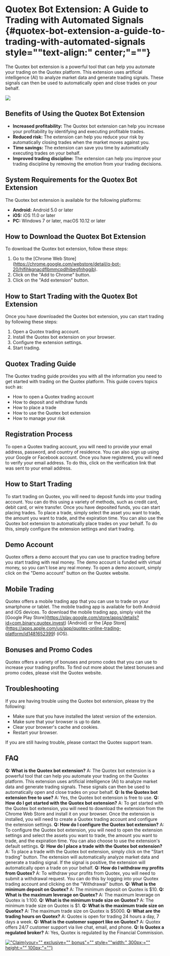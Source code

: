 # Quotex Bot Extension: A Guide to Trading with Automated Signals {#quotex-bot-extension-a-guide-to-trading-with-automated-signals style=""text-align:" center;"=""}

The Quotex bot extension is a powerful tool that can help you automate
your trading on the Quotex platform. This extension uses artificial
intelligence (AI) to analyze market data and generate trading signals.
These signals can then be used to automatically open and close trades on
your behalf.

[![](https://static.quotex.io/files/4_en/300_250.jpg)](https://traff.sbs/brokerqxlid)

## Benefits of Using the Quotex Bot Extension

-   **Increased profitability:** The Quotex bot extension can help you
    increase your profitability by identifying and executing profitable
    trades.
-   **Reduced risk:** The extension can help you reduce your risk by
    automatically closing trades when the market moves against you.
-   **Time savings:** The extension can save you time by automatically
    executing trades on your behalf.
-   **Improved trading discipline:** The extension can help you improve
    your trading discipline by removing the emotion from your trading
    decisions.

## System Requirements for the Quotex Bot Extension

The Quotex bot extension is available for the following platforms:

-   **Android:** Android 5.0 or later
-   **iOS:** iOS 11.0 or later
-   **PC:** Windows 7 or later, macOS 10.12 or later

## How to Download the Quotex Bot Extension

To download the Quotex bot extension, follow these steps:

1.  Go to the \[Chrome Web
    Store\](https://chrome.google.com/webstore/detail/q-bot-20/hlfihkgnacdflbmmcpdlhibegfnhggjb).
2.  Click on the "Add to Chrome" button.
3.  Click on the "Add extension" button.

## How to Start Trading with the Quotex Bot Extension

Once you have downloaded the Quotex bot extension, you can start trading
by following these steps:

1.  Open a Quotex trading account.
2.  Install the Quotex bot extension on your browser.
3.  Configure the extension settings.
4.  Start trading.

## Quotex Trading Guide

The Quotex trading guide provides you with all the information you need
to get started with trading on the Quotex platform. This guide covers
topics such as:

-   How to open a Quotex trading account
-   How to deposit and withdraw funds
-   How to place a trade
-   How to use the Quotex bot extension
-   How to manage your risk

## Registration Process

To open a Quotex trading account, you will need to provide your email
address, password, and country of residence. You can also sign up using
your Google or Facebook account. Once you have registered, you will need
to verify your email address. To do this, click on the verification link
that was sent to your email address.

## How to Start Trading

To start trading on Quotex, you will need to deposit funds into your
trading account. You can do this using a variety of methods, such as
credit card, debit card, or wire transfer. Once you have deposited
funds, you can start placing trades. To place a trade, simply select the
asset you want to trade, the amount you want to trade, and the
expiration time. You can also use the Quotex bot extension to
automatically place trades on your behalf. To do this, simply configure
the extension settings and start trading.

## Demo Account

Quotex offers a demo account that you can use to practice trading before
you start trading with real money. The demo account is funded with
virtual money, so you can\'t lose any real money. To open a demo
account, simply click on the "Demo account" button on the Quotex
website.

## Mobile Trading

Quotex offers a mobile trading app that you can use to trade on your
smartphone or tablet. The mobile trading app is available for both
Android and iOS devices. To download the mobile trading app, simply
visit the \[Google Play
Store\](https://play.google.com/store/apps/details?id=com.binary.quotex.invest)
(Android) or the \[App
Store\](https://apps.apple.com/us/app/quotex-online-trading-platform/id1481652399)
(iOS).

## Bonuses and Promo Codes

Quotex offers a variety of bonuses and promo codes that you can use to
increase your trading profits. To find out more about the latest bonuses
and promo codes, please visit the Quotex website.

## Troubleshooting

If you are having trouble using the Quotex bot extension, please try the
following:

-   Make sure that you have installed the latest version of the
    extension.
-   Make sure that your browser is up to date.
-   Clear your browser\'s cache and cookies.
-   Restart your browser.

If you are still having trouble, please contact the Quotex support team.

## FAQ

**Q: What is the Quotex bot extension?** A: The Quotex bot extension is
a powerful tool that can help you automate your trading on the Quotex
platform. This extension uses artificial intelligence (AI) to analyze
market data and generate trading signals. These signals can then be used
to automatically open and close trades on your behalf. **Q: Is the
Quotex bot extension free to use?** A: Yes, the Quotex bot extension is
free to use. **Q: How do I get started with the Quotex bot extension?**
A: To get started with the Quotex bot extension, you will need to
download the extension from the Chrome Web Store and install it on your
browser. Once the extension is installed, you will need to create a
Quotex trading account and configure the extension settings. **Q: How do
I configure the Quotex bot extension?** A: To configure the Quotex bot
extension, you will need to open the extension settings and select the
assets you want to trade, the amount you want to trade, and the
expiration time. You can also choose to use the extension\'s default
settings. **Q: How do I place a trade with the Quotex bot extension?**
A: To place a trade with the Quotex bot extension, simply click on the
"Start trading" button. The extension will automatically analyze
market data and generate a trading signal. If the signal is positive,
the extension will automatically open a trade on your behalf. **Q: How
do I withdraw my profits from Quotex?** A: To withdraw your profits from
Quotex, you will need to submit a withdrawal request. You can do this by
logging into your Quotex trading account and clicking on the
"Withdrawal" button. **Q: What is the minimum deposit on Quotex?**
A: The minimum deposit on Quotex is \$10. **Q: What is the maximum
leverage on Quotex?** A: The maximum leverage on Quotex is 1:100. **Q:
What is the minimum trade size on Quotex?** A: The minimum trade size on
Quotex is \$1. **Q: What is the maximum trade size on Quotex?** A: The
maximum trade size on Quotex is \$5000. **Q: What are the trading hours
on Quotex?** A: Quotex is open for trading 24 hours a day, 7 days a
week. **Q: What is the customer support like on Quotex?** A: Quotex
offers 24/7 customer support via live chat, email, and phone. **Q: Is
Quotex a regulated broker?** A: Yes, Quotex is regulated by the
Financial Commission.

[!["Claim](\%22https://imgnur.com/image/4786888/9f0148d78a.png\%22){your=""
exclusive="" bonus"="" style=""width:" 300px;="" height:=""
100px;"=""}](\%22https://traff.sbs/brokerqxlid\%22)

